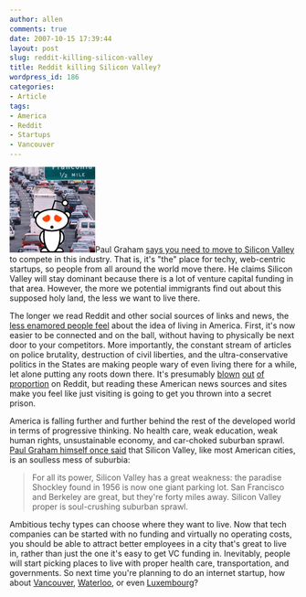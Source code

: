 ```yaml
---
author: allen
comments: true
date: 2007-10-15 17:39:44
layout: post
slug: reddit-killing-silicon-valley
title: Reddit killing Silicon Valley?
wordpress_id: 186
categories:
- Article
tags:
- America
- Reddit
- Startups
- Vancouver
---
```


![The Reddit alien doesn’t like unliveable cities.](/images/wp-uploads/2007/10/silicon-reddit.jpg)Paul Graham [says you need to move to Silicon Valley](http://www.paulgraham.com/startuphubs.html) to compete in this industry. That is, it's "the" place for techy, web-centric startups, so people from all around the world move there. He claims Silicon Valley will stay dominant because there is a lot of venture capital funding in that area. However, the more we potential immigrants find out about this supposed holy land, the less we want to live there.

The longer we read Reddit and other social sources of links and news, the [less enamored people feel](http://www.curtis.lassam.net/?p=268) about the idea of living in America. First, it's now easier to be connected and on the ball, without having to physically be next door to your competitors. More importantly, the constant stream of articles on police brutality, destruction of civil liberties, and the ultra-conservative politics in the States are making people wary of even living there for a while, let alone putting any roots down there. It's presumably [blown](http://www.google.ca/search?q=site%3Areddit.com+taser) [out](http://www.google.ca/search?q=site%3Areddit.com+ron+paul) [of](http://www.google.ca/search?q=site%3Areddit.com+bush) [proportion](http://www.google.ca/search?q=site%3Areddit.com+arrested) on Reddit, but reading these American news sources and sites make you feel like just visiting is going to get you thrown into a secret prison.

America is falling further and further behind the rest of the developed world in terms of progressive thinking. No health care, weak education, weak human rights, unsustainable economy, and car-choked suburban sprawl. [Paul Graham himself once said](http://www.paulgraham.com/siliconvalley.html) that Silicon Valley, like most American cities, is an soulless mess of suburbia:


> For all its power, Silicon Valley has a great weakness: the paradise Shockley found in 1956 is now one giant parking lot.  San Francisco and Berkeley are great, but they're forty miles away.  Silicon Valley proper is soul-crushing suburban sprawl.


Ambitious techy types can choose where they want to live. Now that tech companies can be started with no funding and virtually no operating costs, you should be able to attract better employees in a city that's great to live in, rather than just the one it's easy to get VC funding in. Inevitably, people will start picking places to live with proper health care, transportation, and governments. So next time you're planning to do an internet startup, how about [Vancouver](http://flickr.com/), [Waterloo](http://www.blackberry.com/), or even [Luxembourg](http://www.skype.com/)?

